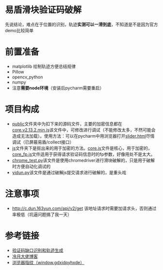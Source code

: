 易盾滑块验证码破解
=
先说结论，难点在于位置的识别，轨迹**实测可以一滑到底**，不知道是不是因为官方demo比较简单
# 前置准备
- matplotlib 绘制轨迹方便总结规律
- Pillow
- opencv_python
- numpy
- 注意**需要node环境**（安装后pycharm需要重启）
# 项目构成
- [public](public)文件夹中为扣下来的源码文件，主要的加密信息都在[core.v2.13.2.min.js](public/assets/core.v2.13.2.min.js)该文件中，可修改进行调试（不能修改太多，不然可能会造成无法加载）。使用方法：可以在pycharm中用浏览器打开[slider.html](slider.html)尽情调试（已屏蔽易盾/collect接口）
- [js](js)文件夹下是抠出来的用于加密的方法。[core.js](js/core.js)文件是核心，用于加密的，[core_fp.js](js/core_fp.js)文件适用于获得请求验证码信息时的fp参数，好像用处不是太大。
- [chrome_test.py](chrome_test.py)该文件是使用chromedriver进行滑块破解的，只是用于破解时方便自动化调试的
- [yidun.py](yidun.py)该文件是通过破解js提交请求进行破解的，是重头戏
# 注意事项
- http://c.dun.163yun.com/api/v2/get 该地址请求时需要加请求头，否则通过率极低（坑逼问题搞了我一天）
# 参考链接
- [验证码缺口识别和轨迹生成](https://www.jianshu.com/p/f12679a63b8d)
- [冷月大佬博客](https://lengyue.me/index.php/category/captcha/crack-yidun/)
- [浏览器指纹（window.gdxidpyhxde）](https://blog.csdn.net/wu0che28/article/details/103050970)